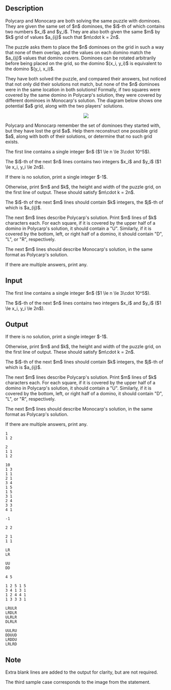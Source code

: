 ## Description

<div><p>Polycarp and Monocarp are both solving the same puzzle with dominoes. They are given the same set of $n$ dominoes, the $i$-th of which contains two numbers $x_i$ and $y_i$. They are also both given the same $m$ by $k$ grid of values $a_{ij}$ such that $m\cdot k = 2n$.</p><p>The puzzle asks them to place the $n$ dominoes on the grid in such a way that none of them overlap, and the values on each domino match the $a_{ij}$ values that domino covers. Dominoes can be rotated arbitrarily before being placed on the grid, so the domino $(x_i, y_i)$ is equivalent to the domino $(y_i, x_i)$.</p><p>They have both solved the puzzle, and compared their answers, but noticed that not only did their solutions not match, but none of the $n$ dominoes were in the same location in both solutions! Formally, if two squares were covered by the same domino in Polycarp's solution, they were covered by different dominoes in Monocarp's solution. The diagram below shows one potential $a$ grid, along with the two players' solutions.</p><center> <img class="tex-graphics" src="file://T16rwTEL.png" style="max-width: 100.0%;max-height: 100.0%;"> </center><p>Polycarp and Monocarp remember the set of dominoes they started with, but they have lost the grid $a$. Help them reconstruct one possible grid $a$, along with both of their solutions, or determine that no such grid exists.</p></div><div class="input-specification"><p>The first line contains a single integer $n$ ($1 \le n \le 3\cdot 10^5$).</p><p>The $i$-th of the next $n$ lines contains two integers $x_i$ and $y_i$ ($1 \le x_i, y_i \le 2n$).</p></div><div class="output-specification"><p>If there is no solution, print a single integer $-1$.</p><p>Otherwise, print $m$ and $k$, the height and width of the puzzle grid, on the first line of output. These should satisfy $m\cdot k = 2n$.</p><p>The $i$-th of the next $m$ lines should contain $k$ integers, the $j$-th of which is $a_{ij}$.</p><p>The next $m$ lines describe Polycarp's solution. Print $m$ lines of $k$ characters each. For each square, if it is covered by the upper half of a domino in Polycarp's solution, it should contain a "U". Similarly, if it is covered by the bottom, left, or right half of a domino, it should contain "D", "L", or "R", respectively.</p><p>The next $m$ lines should describe Monocarp's solution, in the same format as Polycarp's solution.</p><p>If there are multiple answers, print any.</p></div>

## Input

<p>The first line contains a single integer $n$ ($1 \le n \le 3\cdot 10^5$).</p><p>The $i$-th of the next $n$ lines contains two integers $x_i$ and $y_i$ ($1 \le x_i, y_i \le 2n$).</p>

## Output

<p>If there is no solution, print a single integer $-1$.</p><p>Otherwise, print $m$ and $k$, the height and width of the puzzle grid, on the first line of output. These should satisfy $m\cdot k = 2n$.</p><p>The $i$-th of the next $m$ lines should contain $k$ integers, the $j$-th of which is $a_{ij}$.</p><p>The next $m$ lines describe Polycarp's solution. Print $m$ lines of $k$ characters each. For each square, if it is covered by the upper half of a domino in Polycarp's solution, it should contain a "U". Similarly, if it is covered by the bottom, left, or right half of a domino, it should contain "D", "L", or "R", respectively.</p><p>The next $m$ lines should describe Monocarp's solution, in the same format as Polycarp's solution.</p><p>If there are multiple answers, print any.</p>





```input1
1
1 2
```




```input2
2
1 1
1 2
```




```input3
10
1 3
1 1
2 1
3 4
1 5
1 5
3 1
2 4
3 3
4 1
```




```output1
-1
```




```output2
2 2

2 1
1 1

LR
LR

UU
DD
```




```output3
4 5

1 2 5 1 5
3 4 1 3 1
1 2 4 4 1
1 3 3 3 1

LRULR
LRDLR
ULRLR
DLRLR

UULRU
DDUUD
LRDDU
LRLRD
```



## Note

<p>Extra blank lines are added to the output for clarity, but are not required.</p><p>The third sample case corresponds to the image from the statement.</p>
